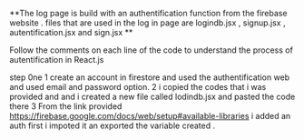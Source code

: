 **The log  page is build with an authentification function from the firebase website .
files that are used in the log in page are logindb.jsx , signup.jsx , autentification.jsx and sign.jsx **

Follow the comments on each line of the code to understand the process of autentification in React.js

step 0ne
1 create an account in firestore and used the authentification web and used email and password option.
2 i copied the codes that i was provided and and i created a new file called lodindb.jsx and pasted the code there 
3 From the link provided   https://firebase.google.com/docs/web/setup#available-libraries  i added an auth first i impoted it an exported the variable created .
